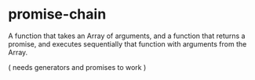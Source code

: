 # promise-chain

A function that takes an Array of arguments, and a function that returns a promise, and executes sequentially that function with arguments from the Array.

( needs generators and promises to work )
